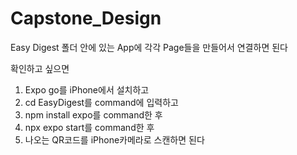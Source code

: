 # Capstone_Design

Easy Digest 폴더 안에 있는
App에 각각 Page들을 만들어서 연결하면 된다

확인하고 싶으면

1. Expo go를 iPhone에서 설치하고
2. cd EasyDigest를 command에 입력하고
3. npm install expo를 command한 후
4. npx expo start를 command한 후
5. 나오는 QR코드를 iPhone카메라로 스캔하면 된다
